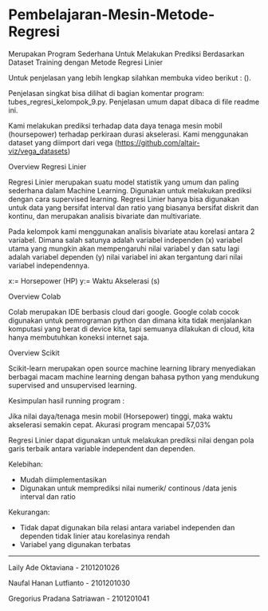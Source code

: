 # Pembelajaran-Mesin-Metode-Regresi
Merupakan Program Sederhana Untuk Melakukan Prediksi Berdasarkan Dataset Training dengan Metode Regresi Linier

Untuk penjelasan yang lebih lengkap silahkan membuka video berikut : ().

Penjelasan singkat bisa dilihat di bagian komentar program: tubes_regresi_kelompok_9.py.
Penjelasan umum dapat dibaca di file readme ini.

Kami melakukan prediksi terhadap data daya tenaga mesin mobil (hoursepower) terhadap perkiraan durasi akselerasi. 
Kami menggunakan dataset yang diimport dari vega (https://github.com/altair-viz/vega_datasets)

Overview Regresi Linier 

Regresi Linier merupakan suatu model statistik yang umum dan paling sederhana dalam Machine Learning. Digunakan untuk melakukan prediksi dengan cara supervised learning. Regresi Linier hanya bisa digunakan untuk data yang bersifat interval dan ratio yang biasanya bersifat diskrit dan kontinu, dan merupakan analisis bivariate dan multivariate.

Pada kelompok kami menggunakan analisis bivariate atau korelasi antara 2 variabel.
Dimana salah satunya adalah variabel independen (x) variabel utama yang mungkin akan mempengaruhi nilai variabel y dan satu lagi adalah variabel dependen (y) nilai variabel ini akan tergantung dari nilai variabel independennya.

x:= Horsepower (HP) y:= Waktu Akselerasi (s)

Overview Colab 

Colab merupakan IDE berbasis cloud dari google. Google colab cocok digunakan untuk pemrograman python dan dimana kita tidak menjalankan  komputasi yang berat di device kita, tapi semuanya dilakukan di cloud, kita hanya membutuhkan koneksi internet saja.

Overview Scikit 

Scikit-learn merupakan open source machine learning library menyediakan berbagai macam machine learning dengan bahasa python yang mendukung supervised and unsupervised learning.


Kesimpulan hasil running program :

Jika nilai daya/tenaga mesin mobil (Horsepower) tinggi, maka waktu akselerasi semakin cepat.
Akurasi program mencapai 57,03%

Regresi Linier dapat digunakan untuk melakukan prediksi nilai dengan pola garis terbaik antara variable independent dan dependen.

Kelebihan:
- Mudah diimplementasikan
- Digunakan untuk memprediksi nilai numerik/ continous /data jenis interval dan ratio


Kekurangan:
- Tidak dapat digunakan bila relasi antara variabel independen dan dependen tidak linier atau korelasinya rendah
- Variabel yang digunakan terbatas

----------------------------------------------

Laily Ade Oktaviana         - 2101201026

Naufal Hanan Lutfianto      - 2101201030

Gregorius Pradana Satriawan - 2101201041
